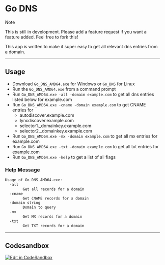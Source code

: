 # Go DNS

> [!NOTE]
> This is still in development. Please add a feature request if you want a feature added.
> Feel free to fork this!

This app is written to make it super easy to get all relevant dns entries from a domain.

---

## Usage

- Download `Go_DNS_AMD64.exe` for Windows or `Go_DNS` for Linux
- Run the `Go_DNS_AMD64.exe` from a command prompt
- Run `Go_DNS_AMD64.exe -all -domain example.com` to get all dns entries listed below for example.com
- Run `Go_DNS_AMD64.exe -cname -domain example.com` to get CNAME entries for 
  - autodiscover.example.com
  - lyncdiscover.example.com
  - selector1._domainkey.example.com
  - selector2._domainkey.example.com
- Run `Go_DNS_AMD64.exe -mx -domain example.com` to get all mx entries for example.com
- Run `Go_DNS_AMD64.exe -txt -domain example.com` to get all txt entries for example.com
- Run `Go_DNS_AMD64.exe -help` to get a list of all flags

### Help Message
```bash
Usage of Go_DNS_AMD64.exe:
  -all
        Get all records for a domain
  -cname
        Get CNAME records for a domain
  -domain string
        Domain to query
  -mx
        Get MX records for a domain
  -txt
        Get TXT records for a domain
```

---

## Codesandbox

[![Edit in CodeSandbox](https://assets.codesandbox.io/github/button-edit-lime.svg)](https://codesandbox.io/p/github/HRA42/go-dns)
